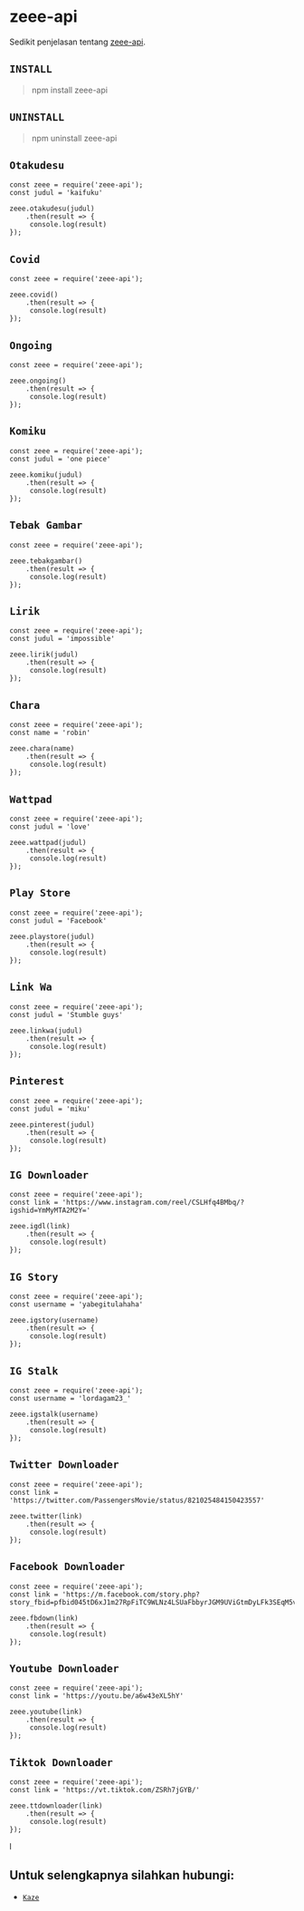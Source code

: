 # zeee-api

Sedikit penjelasan tentang [zeee-api](https://github.com/KazeDevID/zeee-api).


## ```INSTALL```
> npm install zeee-api
## ``` UNINSTALL ```
> npm uninstall zeee-api


## ```Otakudesu```
``` 
const zeee = require('zeee-api');
const judul = 'kaifuku'

zeee.otakudesu(judul)
    .then(result => {
     console.log(result)
});
```
## ```Covid```
``` 
const zeee = require('zeee-api');

zeee.covid()
    .then(result => {
     console.log(result)
});
```

## ```Ongoing```
``` 
const zeee = require('zeee-api');

zeee.ongoing()
    .then(result => {
     console.log(result)
});
```

## ```Komiku```
``` 
const zeee = require('zeee-api');
const judul = 'one piece'

zeee.komiku(judul)
    .then(result => {
     console.log(result)
});
```

## ```Tebak Gambar```
``` 
const zeee = require('zeee-api');

zeee.tebakgambar()
    .then(result => {
     console.log(result)
});
```


## ```Lirik```
``` 
const zeee = require('zeee-api');
const judul = 'impossible'

zeee.lirik(judul)
    .then(result => {
     console.log(result)
});
```

## ```Chara```
``` 
const zeee = require('zeee-api');
const name = 'robin'

zeee.chara(name)
    .then(result => {
     console.log(result)
});
```

## ```Wattpad```
``` 
const zeee = require('zeee-api');
const judul = 'love'

zeee.wattpad(judul)
    .then(result => {
     console.log(result)
});
```

## ```Play Store```
``` 
const zeee = require('zeee-api');
const judul = 'Facebook'

zeee.playstore(judul)
    .then(result => {
     console.log(result)
});
```

## ```Link Wa```
``` 
const zeee = require('zeee-api');
const judul = 'Stumble guys'

zeee.linkwa(judul)
    .then(result => {
     console.log(result)
});
```

## ```Pinterest```
``` 
const zeee = require('zeee-api');
const judul = 'miku'

zeee.pinterest(judul)
    .then(result => {
     console.log(result)
});
```

## ```IG Downloader```
``` 
const zeee = require('zeee-api');
const link = 'https://www.instagram.com/reel/CSLHfq4BMbq/?igshid=YmMyMTA2M2Y='

zeee.igdl(link)
    .then(result => {
     console.log(result)
});
```


## ```IG Story```
``` 
const zeee = require('zeee-api');
const username = 'yabegitulahaha'

zeee.igstory(username)
    .then(result => {
     console.log(result)
});
```
## ```IG Stalk```
``` 
const zeee = require('zeee-api');
const username = 'lordagam23_'

zeee.igstalk(username)
    .then(result => {
     console.log(result)
});
```

## ```Twitter Downloader```
``` 
const zeee = require('zeee-api');
const link = 'https://twitter.com/PassengersMovie/status/821025484150423557'

zeee.twitter(link)
    .then(result => {
     console.log(result)
});
```

## ```Facebook Downloader```
``` 
const zeee = require('zeee-api');
const link = 'https://m.facebook.com/story.php?story_fbid=pfbid045tD6xJ1m27RpFiTC9WLNz4LSUaFbbyrJGM9UViGtmDyLFk3SEqM5vbAyuUavxW5l&id=100066406184027'

zeee.fbdown(link)
    .then(result => {
     console.log(result)
});
```

## ```Youtube Downloader```
``` 
const zeee = require('zeee-api');
const link = 'https://youtu.be/a6w43eXL5hY'

zeee.youtube(link)
    .then(result => {
     console.log(result)
});
```

## ```Tiktok Downloader```
``` 
const zeee = require('zeee-api');
const link = 'https://vt.tiktok.com/ZSRh7jGYB/'

zeee.ttdownloader(link)
    .then(result => {
     console.log(result)
});
```
l

  ## Untuk selengkapnya silahkan hubungi:
* [`Kaze`](https://t.me/KenalSayaaa)
  
